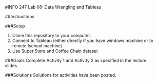 #INFO 247 Lab 06: Data Wrangling and Tableau

##Instructions

###Setup
1. Clone this repository to your computer.
2. Connect to Tableau (either directly if you have windows machine or to remote Ischool machine)
3. Use Super Store and Coffee Chain dataset

###Goals
Complete Activity 1 and Activity 2 as specified in the lecture slides

###Solutions
Solutions for activities have been posted.
